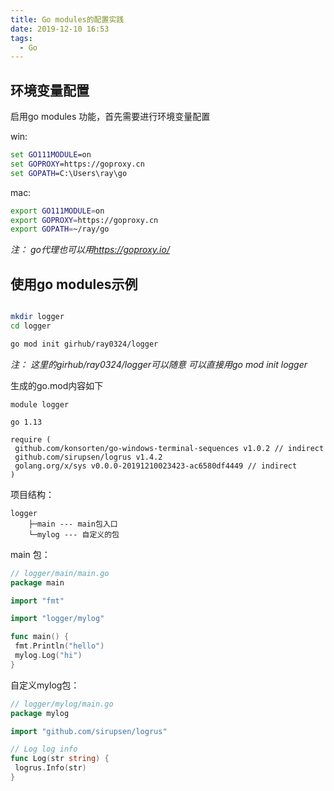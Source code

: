 ```yaml
---
title: Go modules的配置实践
date: 2019-12-10 16:53
tags:
  - Go
---
```


## 环境变量配置

启用go modules 功能，首先需要进行环境变量配置

win:

```bat
set GO111MODULE=on
set GOPROXY=https://goproxy.cn
set GOPATH=C:\Users\ray\go
```

mac:

```bash
export GO111MODULE=on
export GOPROXY=https://goproxy.cn
export GOPATH=~/ray/go
```

*注： go代理也可以用<https://goproxy.io/>*

## 使用go modules示例



```bash

mkdir logger
cd logger

go mod init girhub/ray0324/logger

```

*注： 这里的girhub/ray0324/logger可以随意 可以直接用go mod init logger*

生成的go.mod内容如下

```text
module logger

go 1.13

require (
 github.com/konsorten/go-windows-terminal-sequences v1.0.2 // indirect
 github.com/sirupsen/logrus v1.4.2
 golang.org/x/sys v0.0.0-20191210023423-ac6580df4449 // indirect
)
```

项目结构：

```text
logger
    ├─main --- main包入口
    └─mylog --- 自定义的包
```

main 包：

```go
// logger/main/main.go
package main

import "fmt"

import "logger/mylog"

func main() {
 fmt.Println("hello")
 mylog.Log("hi")
}

```

自定义mylog包：

```go
// logger/mylog/main.go
package mylog

import "github.com/sirupsen/logrus"

// Log log info
func Log(str string) {
 logrus.Info(str)
}

```


